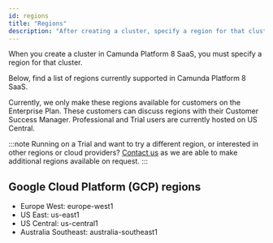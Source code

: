 ```yaml
---
id: regions
title: "Regions"
description: "After creating a cluster, specify a region for that cluster. Read on for details of Google Cloud Platform regions currently supported in Camunda Platform 8 SaaS."
---
```


When you create a cluster in Camunda Platform 8 SaaS, you must specify a region for that cluster.

Below, find a list of regions currently supported in Camunda Platform 8 SaaS.

Currently, we only make these regions available for customers on the Enterprise Plan. These customers can discuss regions with their Customer Success Manager. Professional and Trial users are currently hosted on US Central.

:::note
Running on a Trial and want to try a different region, or interested in other regions or cloud providers? [Contact us](https://camunda.com/contact/) as we are able to make additional regions available on request.
:::

## Google Cloud Platform (GCP) regions

- Europe West: europe-west1
- US East: us-east1
- US Central: us-central1
- Australia Southeast: australia-southeast1
